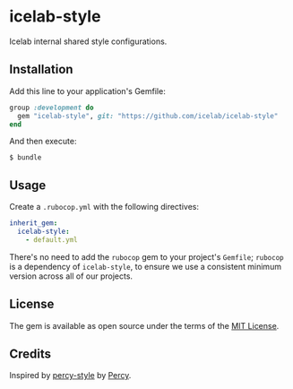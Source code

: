 # icelab-style

Icelab internal shared style configurations.

## Installation

Add this line to your application's Gemfile:

```ruby
group :development do
  gem "icelab-style", git: "https://github.com/icelab/icelab-style"
end
```

And then execute:

    $ bundle

## Usage

Create a `.rubocop.yml` with the following directives:

```yaml
inherit_gem:
  icelab-style:
    - default.yml
```

There's no need to add the `rubocop` gem to your project's `Gemfile`; `rubocop` is a dependency of `icelab-style`, to ensure we use a consistent minimum version across all of our projects.

## License

The gem is available as open source under the terms of the [MIT License](http://opensource.org/licenses/MIT).

## Credits

Inspired by [percy-style](https://github.com/percy/percy-style) by [Percy](https://percy.io/).
